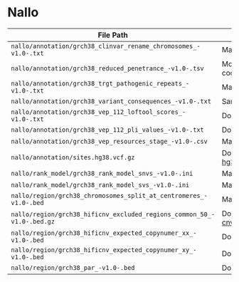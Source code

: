 # Nallo

| File Path                                                              | Source                                                                                                                                                                                                                                                                                        |
| ---------------------------------------------------------------------- | --------------------------------------------------------------------------------------------------------------------------------------------------------------------------------------------------------------------------------------------------------------------------------------------- |
| `nallo/annotation/grch38_clinvar_rename_chromosomes_-v1.0-.txt`        | Manually created                                                                                                                                                                                                                                                                              |
| `nallo/annotation/grch38_reduced_penetrance_-v1.0-.tsv`                | Modified from [reduced_penetrance.tsv](https://raw.githubusercontent.com/nf-core/test-datasets/raredisease/reference/reduced_penetrance.tsv) to hg38 coordinates                                                                                                                              |
| `nallo/annotation/grch38_trgt_pathogenic_repeats_-v1.0-.txt`           | Manually created                                                                                                                                                                                                                                                                              |
| `nallo/annotation/grch38_variant_consequences_-v1.0-.txt`              | Same as [variant_consequences_snv_-v1.0-.txt](https://raw.githubusercontent.com/Clinical-Genomics/reference-files/8175d0a023b70351b3a78fc59f3b3ef4ba86653c/rare-disease/vep_variant_consequences/variant_consequences_snv_-v1.0-.txt)                                                         |
| `nallo/annotation/grch38_vep_112_loftool_scores_-v1.0-.txt`            | Downloaded from [LoFtool_scores.txt](https://github.com/Ensembl/VEP_plugins/raw/refs/heads/release/112/LoFtool_scores.txt)                                                                                                                                                                    |
| `nallo/annotation/grch38_vep_112_pli_values_-v1.0-.txt`                | Downloaded from [pLI_values.txt](https://github.com/Ensembl/VEP_plugins/raw/refs/heads/release/112/pLI_values.txt)                                                                                                                                                                            |
| `nallo/annotation/grch38_vep_resources_stage_-v1.0-.csv`               | Manually created                                                                                                                                                                                                                                                                              |
| `nallo/annotation/sites.hg38.vcf.gz`                                   | Downloaded from [sites.hg38.vcf.gz](https://github.com/brentp/somalier/files/3412456/sites.hg38.vcf.gz), same as [hg38.somalier.sites.vcf.gz](https://github.com/Clinical-Genomics/reference-files/raw/838416c14c689babf55399d7b67a018ccbc58497/cancer/references/hg38.somalier.sites.vcf.gz) |
| `nallo/rank_model/grch38_rank_model_snvs_-v1.0-.ini`                   | Manually created                                                                                                                                                                                                                                                                              |
| `nallo/rank_model/grch38_rank_model_svs_-v1.0-.ini`                    | Manually created                                                                                                                                                                                                                                                                              |
| `nallo/region/grch38_chromosomes_split_at_centromeres_-v1.0-.bed`      | Manually created                                                                                                                                                                                                                                                                              |
| `nallo/region/grch38_hificnv_excluded_regions_common_50_-v1.0-.bed.gz` | Downloaded from [cnv.excluded_regions.common_50.hg38.bed.gz](https://github.com/PacificBiosciences/HiFiCNV/raw/bbaab8115c21a0845ebe517a44a7f55ce3a8b64a/data/excluded_regions/cnv.excluded_regions.common_50.hg38.bed.gz)                                                                     |
| `nallo/region/grch38_hificnv_expected_copynumer_xx_-v1.0-.bed`         | Downloaded from [expected_cn.hg38.XX.bed](https://github.com/PacificBiosciences/HiFiCNV/raw/7b0622788cbfbf571c34fff55924991b6c688893/data/expected_cn/expected_cn.hg38.XX.bed)                                                                                                                |
| `nallo/region/grch38_hificnv_expected_copynumer_xy_-v1.0-.bed`         | Downloaded from [expected_cn.hg38.XY.bed](https://raw.githubusercontent.com/PacificBiosciences/HiFiCNV/7b0622788cbfbf571c34fff55924991b6c688893/data/expected_cn/expected_cn.hg38.XY.bed)                                                                                                      |
| `nallo/region/grch38_par_-v1.0-.bed`                                   | Downloaded from [GRCh38_PAR.bed](https://storage.googleapis.com/deepvariant/case-study-testdata/GRCh38_PAR.bed)                                                                                                                                                                               |
